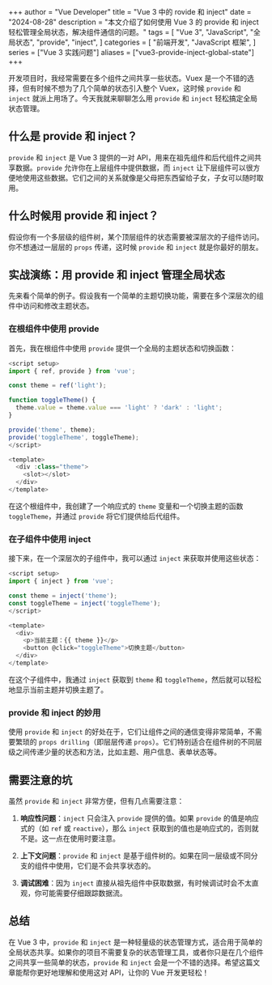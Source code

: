 
+++
author = "Vue Developer"
title = "Vue 3 中的 rovide 和 inject"
date = "2024-08-28"
description = "本文介绍了如何使用 Vue 3 的 provide 和 inject 轻松管理全局状态，解决组件通信的问题。"
tags = [
    "Vue 3",
    "JavaScript",
    "全局状态",
    "provide",
    "inject",
]
categories = [
    "前端开发",
    "JavaScript 框架",
]
series = ["Vue 3 实践问题"]
aliases = ["vue3-provide-inject-global-state"]
+++

开发项目时，我经常需要在多个组件之间共享一些状态。Vuex 是一个不错的选择，但有时候不想为了几个简单的状态引入整个 Vuex，这时候 `provide` 和 `inject` 就派上用场了。今天我就来聊聊怎么用 `provide` 和 `inject` 轻松搞定全局状态管理。

## 什么是 provide 和 inject？

`provide` 和 `inject` 是 Vue 3 提供的一对 API，用来在祖先组件和后代组件之间共享数据。`provide` 允许你在上层组件中提供数据，而 `inject` 让下层组件可以很方便地使用这些数据。它们之间的关系就像是父母把东西留给子女，子女可以随时取用。

## 什么时候用 provide 和 inject？

假设你有一个多层级的组件树，某个顶层组件的状态需要被深层次的子组件访问。你不想通过一层层的 `props` 传递，这时候 `provide` 和 `inject` 就是你最好的朋友。

## 实战演练：用 provide 和 inject 管理全局状态

先来看个简单的例子。假设我有一个简单的主题切换功能，需要在多个深层次的组件中访问和修改主题状态。

### 在根组件中使用 provide

首先，我在根组件中使用 `provide` 提供一个全局的主题状态和切换函数：

```javascript
<script setup>
import { ref, provide } from 'vue';

const theme = ref('light');

function toggleTheme() {
  theme.value = theme.value === 'light' ? 'dark' : 'light';
}

provide('theme', theme);
provide('toggleTheme', toggleTheme);
</script>

<template>
  <div :class="theme">
    <slot></slot>
  </div>
</template>
```

在这个根组件中，我创建了一个响应式的 `theme` 变量和一个切换主题的函数 `toggleTheme`，并通过 `provide` 将它们提供给后代组件。

### 在子组件中使用 inject

接下来，在一个深层次的子组件中，我可以通过 `inject` 来获取并使用这些状态：

```javascript
<script setup>
import { inject } from 'vue';

const theme = inject('theme');
const toggleTheme = inject('toggleTheme');
</script>

<template>
  <div>
    <p>当前主题：{{ theme }}</p>
    <button @click="toggleTheme">切换主题</button>
  </div>
</template>
```

在这个子组件中，我通过 `inject` 获取到 `theme` 和 `toggleTheme`，然后就可以轻松地显示当前主题并切换主题了。

### provide 和 inject 的妙用

使用 `provide` 和 `inject` 的好处在于，它们让组件之间的通信变得非常简单，不需要繁琐的 `props drilling`（即层层传递 `props`）。它们特别适合在组件树的不同层级之间传递少量的状态和方法，比如主题、用户信息、表单状态等。

## 需要注意的坑

虽然 `provide` 和 `inject` 非常方便，但有几点需要注意：

1. **响应性问题**：`inject` 只会注入 `provide` 提供的值。如果 `provide` 的值是响应式的（如 `ref` 或 `reactive`），那么 `inject` 获取到的值也是响应式的，否则就不是。这一点在使用时要注意。

2. **上下文问题**：`provide` 和 `inject` 是基于组件树的。如果在同一层级或不同分支的组件中使用，它们是不会共享状态的。

3. **调试困难**：因为 `inject` 直接从祖先组件中获取数据，有时候调试时会不太直观，你可能需要仔细跟踪数据流。

## 总结

在 Vue 3 中，`provide` 和 `inject` 是一种轻量级的状态管理方式，适合用于简单的全局状态共享。如果你的项目不需要复杂的状态管理工具，或者你只是在几个组件之间共享一些简单的状态，`provide` 和 `inject` 会是一个不错的选择。希望这篇文章能帮你更好地理解和使用这对 API，让你的 Vue 开发更轻松！

